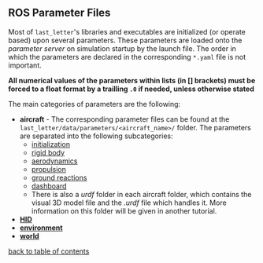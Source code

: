 ## ROS Parameter Files

Most of `last_letter`'s libraries and executables are initialized (or operate based) upon several parameters. These parameters are loaded onto the *parameter server* on simulation startup by the launch file. The order in which the parameters are declared in the corresponding `*.yaml` file is not important.

**All numerical values of the parameters within lists (in [] brackets) must be forced to a float format by a trailling `.0` if needed, unless otherwise stated**

The main categories of parameters are the following:
- **aircraft** - The corresponding parameter files can be found at the `last_letter/data/parameters/<aircraft_name>/` folder. The parameters are separated into the following subcategories:
    - [initialization](aircraftInitParams.md)
    - [rigid body](rigidBodyParams.md)
    - [aerodynamics](aircraftAeroParams.md)
    - [propulsion](aircraftPropParams.md)
    - [ground reactions](aircraftGroundParams.md)
    - [dashboard](aircraftDashParams.md)
    - There is also a *urdf* folder in each aircraft folder, which contains the visual 3D model file and the *.urdf* file which handles it. More information on this folder will be given in another tutorial.
- [**HID**](HIDParams.md)
- [**environment**](environmentParams.md)
- [**world**](worldParams.md)

[back to table of contents](../../../README.md)